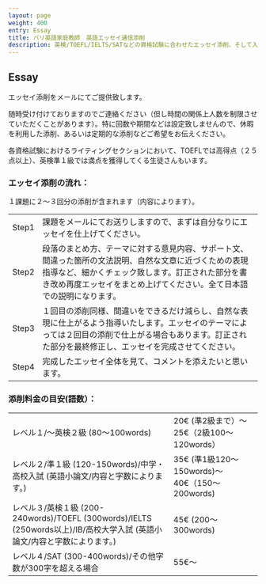 ```yaml
---
layout: page
weight: 400
entry: Essay
title: パリ英語家庭教師　英語エッセイ通信添削
description: 英検/TOEFL/IELTS/SATなどの資格試験に合わせたエッセイ添削、そして入試に必要な英語小論文などもレベルに沿ってお手伝いいたします。
---
```


## Essay

エッセイ添削をメールにてご提供致します。

随時受け付けておりますのでご連絡ください（但し時間の関係上人数を制限させていただくことがあります）。特に回数や期間などは設定致しませんので、休暇を利用した添削、あるいは定期的な添削などご希望をお伝えください。

各資格試験におけるライティングセクションにおいて、TOEFLでは高得点（２５点以上）、英検準１級では満点を獲得してくる生徒さんもいます。

### エッセイ添削の流れ：
１課題に２〜３回分の添削が含まれます（内容によります）。

<table>
<tr><td>Step1 </td><td>課題をメールにてお送りしますので、まずは自分なりにエッセイを仕上げてください。 </td></tr>
<tr><td>Step2</td><td>段落のまとめ方、テーマに対する意見内容、サポート文、間違った箇所の文法説明、自然な文章に近づくための表現指導など、細かくチェック致します。訂正された部分を書き改め再度エッセイをまとめ上げてください。全て日本語での説明になります。</td></tr>
<tr><td>Step3</td><td>１回目の添削同様、間違いをできるだけ減らし、自然な表現に仕上がるよう指導いたします。エッセイのテーマによっては２回目の添削で仕上がる場合もあります。訂正された部分を最終修正し、エッセイを完成させてください。 </td></tr> 
<tr><td>Step4</td><td>完成したエッセイ全体を見て、コメントを添えたいと思います。</td></tr>
</table>


### 添削料金の目安(語数）：

<table>
<tr><td>レベル１/〜英検２級 (80〜100words)</td><td>20€ (準2級まで）〜25€（2級100〜120words） </td></tr>
<tr><td>レベル２/準１級 (120-150words)/中学・高校入試 (英語小論文/内容と字数によります。)</td><td>35€ (準1級120〜150words)〜40€（150〜200words) </td></tr>
<tr><td>レベル３/英検１級 (200-240words)/TOEFL (300words)/IELTS (250words以上)/IB/高校大学入試 (英語小論文/内容と字数によります。)</td><td>45€ (200〜300words)</td></tr>
<tr><td>レベル４/SAT (300-400words)/その他字数が300字を超える場合</td><td> 55€〜</td></tr> 
</table>
